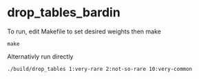 drop_tables_bardin
==================

To run, edit Makefile to set desired weights then make

    make

Alternativly run directly

    ./build/drop_tables 1:very-rare 2:not-so-rare 10:very-common
